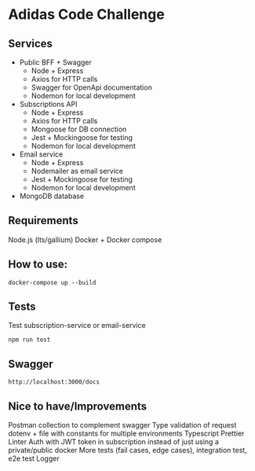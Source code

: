 # Adidas Code Challenge

## Services

- Public BFF + Swagger
  - Node + Express
  - Axios for HTTP calls
  - Swagger for OpenApi documentation
  - Nodemon for local development
- Subscriptions API
  - Node + Express
  - Axios for HTTP calls
  - Mongoose for DB connection
  - Jest + Mockingoose for testing
  - Nodemon for local development
- Email service
  - Node + Express
  - Nodemailer as email service
  - Jest + Mockingoose for testing
  - Nodemon for local development
- MongoDB database

## Requirements

Node.js (lts/gallium)
Docker + Docker compose

## How to use:

```
docker-compose up --build
```

## Tests

Test subscription-service or email-service

```
npm run test
```

## Swagger

```
http://localhost:3000/docs
```

## Nice to have/Improvements

Postman collection to complement swagger
Type validation of request
dotenv + file with constants for multiple environments
Typescript
Prettier
Linter
Auth with JWT token in subscription instead of just using a private/public docker
More tests (fail cases, edge cases), integration test, e2e test
Logger
